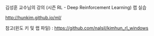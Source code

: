 김성훈 교수님의  강의 (시즌 RL - Deep Reinforcement Learning) 랩 실습

http://hunkim.github.io/ml/

참고(윈도 키 및 랩 파일) : https://github.com/nalsil/kimhun_rl_windows
